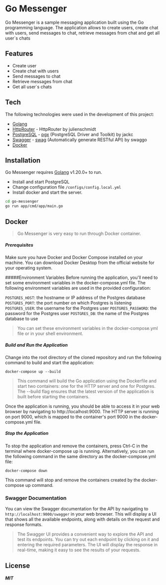 # Go Messenger

Go Messenger is a sample messaging application built using the Go programming language. The application allows to create users, create chat with users, send messages to chat, retrieve messages from chat and get all user`s chats

## Features

- Create user
- Create chat with users
- Send messages to chat
- Retrieve messages from chat
- Get all user`s chats

## Tech

The following technologies were used in the development of this project:

- [Golang](https://go.dev)
- [HttpRouter](https://github.com/julienschmidt/httprouter) - HttpRouter by julienschmidt
- [PostgreSQL](https://www.postgresql.org) - [pgx](https://github.com/jackc/pgx) (PostgreSQL Driver and Toolkit) by jackc
- [Swagger](https://swagger.io) - [swag](https://github.com/swaggo/swag) (Automatically generate RESTful API) by swaggo
- [Docker](https://www.docker.com)

## Installation

Go Messenger requires [Golang](https://go.dev/dl/) v1.20.0+ to run.

- Install and start PostgreSQL
- Change configuration file `/configs/config.local.yml`
- Install docker and start the server.

```sh
cd go-messenger
go run app/cmd/app/main.go
```

## Docker
> Go Messenger is very easy to run through Docker container.

##### Prerequisites
Make sure you have Docker and Docker Compose installed on your machine. You can download Docker Desktop from the official website for your operating system.

#####Environment Variables
Before running the application, you'll need to set some environment variables in the docker-compose.yml file. The following environment variables are used in the provided configuration:

`POSTGRES_HOST`: the hostname or IP address of the Postgres database
`POSTGRES_PORT`: the port number on which Postgres is listening
`POSTGRES_USER`: the username for the Postgres user
`POSTGRES_PASSWORD`: the password for the Postgres user
`POSTGRES_DB`: the name of the Postgres database to use
> You can set these environment variables in the docker-compose.yml file or in your shell environment.

##### Build and Run the Application
Change into the root directory of the cloned repository and run the following command to build and start the application:

```ssh
docker-compose up --build
```

> This command will build the Go application using the Dockerfile and start two containers: one for the HTTP server and one for Postgres. The --build flag ensures that the latest version of the application is built before starting the containers.

Once the application is running, you should be able to access it in your web browser by navigating to http://localhost:9000. The HTTP server is running on port 9000, which is mapped to the container's port 9000 in the docker-compose.yml file.

##### Stop the Application
To stop the application and remove the containers, press Ctrl-C in the terminal where docker-compose up is running. Alternatively, you can run the following command in the same directory as the docker-compose.yml file:
```ssh
docker-compose down
```
This command will stop and remove the containers created by the docker-compose up command.

### Swagger Documentation
You can view the Swagger documentation for the API by navigating to `http://localhost:9000/swagger` in your web browser. This will display a UI that shows all the available endpoints, along with details on the request and response formats.
> The Swagger UI provides a convenient way to explore the API and test its endpoints. You can try out each endpoint by clicking on it and entering the required parameters. The UI will display the response in real-time, making it easy to see the results of your requests.

## License

##### MIT
